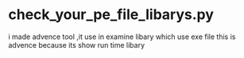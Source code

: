 # check_your_pe_file_libarys.py
i made advence tool ,it use in examine libary which use exe file this is advence because its show run time libary 
